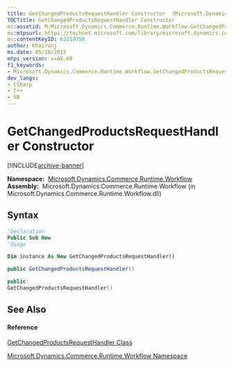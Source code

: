 ```yaml
---
title: GetChangedProductsRequestHandler Constructor  (Microsoft.Dynamics.Commerce.Runtime.Workflow)
TOCTitle: GetChangedProductsRequestHandler Constructor
ms:assetid: M:Microsoft.Dynamics.Commerce.Runtime.Workflow.GetChangedProductsRequestHandler.#ctor
ms:mtpsurl: https://technet.microsoft.com/library/microsoft.dynamics.commerce.runtime.workflow.getchangedproductsrequesthandler.getchangedproductsrequesthandler(v=AX.60)
ms:contentKeyID: 62210750
author: Khairunj
ms.date: 05/18/2015
mtps_version: v=AX.60
f1_keywords:
- Microsoft.Dynamics.Commerce.Runtime.Workflow.GetChangedProductsRequestHandler.#ctor
dev_langs:
- CSharp
- C++
- VB
---
```


# GetChangedProductsRequestHandler Constructor


[!INCLUDE[archive-banner](includes/archive-banner.md)]

**Namespace:**  [Microsoft.Dynamics.Commerce.Runtime.Workflow](microsoft-dynamics-commerce-runtime-workflow-namespace.md)  
**Assembly:**  Microsoft.Dynamics.Commerce.Runtime.Workflow (in Microsoft.Dynamics.Commerce.Runtime.Workflow.dll)

## Syntax

``` vb
'Declaration
Public Sub New
'Usage

Dim instance As New GetChangedProductsRequestHandler()
```

``` csharp
public GetChangedProductsRequestHandler()
```

``` c++
public:
GetChangedProductsRequestHandler()
```

## See Also

#### Reference

[GetChangedProductsRequestHandler Class](getchangedproductsrequesthandler-class-microsoft-dynamics-commerce-runtime-workflow.md)

[Microsoft.Dynamics.Commerce.Runtime.Workflow Namespace](microsoft-dynamics-commerce-runtime-workflow-namespace.md)

